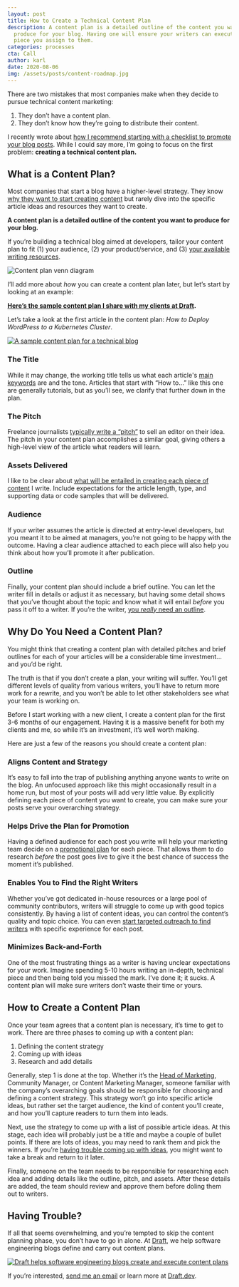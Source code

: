 ```yaml
---
layout: post
title: How to Create a Technical Content Plan
description: A content plan is a detailed outline of the content you want to
  produce for your blog. Having one will ensure your writers can execute on each
  piece you assign to them.
categories: processes
cta: Call
author: karl
date: 2020-08-06
img: /assets/posts/content-roadmap.jpg
---
```


There are two mistakes that most companies make when they decide to pursue technical content marketing:

1. They don’t have a content plan.
2. They don’t know how they’re going to distribute their content.

I recently wrote about [how I recommend starting with a checklist to promote your blog posts](https://draft.dev/learn/promotion). While I could say more, I’m going to focus on the first problem: **creating a technical content plan.**

## What is a Content Plan?
Most companies that start a blog have a higher-level strategy. They know [why they want to start creating content](https://draft.dev/learn/three-questions) but rarely dive into the specific article ideas and resources they want to create.

**A content plan is a detailed outline of the content you want to produce for your blog.**

If you’re building a technical blog aimed at developers, tailor your content plan to fit (1) your audience, (2) your product/service, and (3) [your available writing resources](https://draft.dev/learn/finding-motivating-writers).

![Content plan venn diagram](https://paper-attachments.dropbox.com/s_F441E89054A83B57C041C1D17C348447452B95959CF9639B694895FA57FBCD37_1596741802868_technical+content+venn+diagram.jpg)

I’ll add more about *how* you can create a content plan later, but let’s start by looking at an example:

[**Here’s the sample content plan I share with my clients at Draft**](https://docs.google.com/document/d/1c34luitmM8_njnjMBb-_oLkrSUGd_YNUyfl18bYJKkw/edit?usp=sharing)**.** 

Let’s take a look at the first article in the content plan: *How to Deploy WordPress to a Kubernetes Cluster*.

[![A sample content plan for a technical blog](https://paper-attachments.dropbox.com/s_F441E89054A83B57C041C1D17C348447452B95959CF9639B694895FA57FBCD37_1596677660238_Screen+Shot+2020-08-05+at+8.34.04+PM.png)]((https://docs.google.com/document/d/1c34luitmM8_njnjMBb-_oLkrSUGd_YNUyfl18bYJKkw/edit?usp=sharing))

<!-- signup -->

### The Title
While it may change, the working title tells us what each article's [main keywords](https://draft.dev/learn/seo-keyword-opportunities-in-developer-marketing) are and the tone. Articles that start with “How to…” like this one are generally tutorials, but as you’ll see, we clarify that further down in the plan.

### The Pitch
Freelance journalists [typically write a “pitch”](https://genprogress.org/how-to-write-a-pitch/) to sell an editor on their idea. The pitch in your content plan accomplishes a similar goal, giving others a high-level view of the article what readers will learn.

### Assets Delivered
I like to be clear about [what will be entailed in creating each piece of content](https://draft.dev/learn/content-types-and-deliverables-what-are-they) I write. Include expectations for the article length, type, and supporting data or code samples that will be delivered.

### Audience
If your writer assumes the article is directed at entry-level developers, but you meant it to be aimed at managers, you’re not going to be happy with the outcome. Having a clear audience attached to each piece will also help you think about how you’ll promote it after publication.

### Outline
Finally, your content plan should include a brief outline. You can let the writer fill in details or adjust it as necessary, but having some detail shows that you’ve thought about the topic and know what it will entail *before* you pass it off to a writer. If you’re the writer, [you *really* need an outline](https://education.seattlepi.com/importance-doing-outline-prior-writing-3570.html).

## Why Do You Need a Content Plan?
You might think that creating a content plan with detailed pitches and brief outlines for each of your articles will be a considerable time investment…and you’d be right.

The truth is that if you don’t create a plan, your writing will suffer. You’ll get different levels of quality from various writers, you’ll have to return more work for a rewrite, and you won’t be able to let other stakeholders see what your team is working on.

Before I start working with a new client, I create a content plan for the first 3-6 months of our engagement. Having it is a massive benefit for both my clients and me, so while it’s an investment, it’s well worth making.

Here are just a few of the reasons you should create a content plan:

### Aligns Content and Strategy
It’s easy to fall into the trap of publishing anything anyone wants to write on the blog. An unfocused approach like this might occasionally result in a home run, but most of your posts will add very little value. By explicitly defining each piece of content you want to create, you can make sure your posts serve your overarching strategy.

### Helps Drive the Plan for Promotion
Having a defined audience for each post you write will help your marketing team decide on a [promotional plan](https://draft.dev/learn/promotion) for each piece. That allows them to do research *before* the post goes live to give it the best chance of success the moment it’s published.

### Enables You to Find the Right Writers
Whether you’ve got dedicated in-house resources or a large pool of community contributors, writers will struggle to come up with good topics consistently. By having a list of content ideas, you can control the content’s quality and topic choice. You can even [start targeted outreach to find writers](https://draft.dev/learn/how-to-hire-a-blogger-for-your-company) with specific experience for each post.

### Minimizes Back-and-Forth
One of the most frustrating things as a writer is having unclear expectations for your work. Imagine spending 5-10 hours writing an in-depth, technical piece and then being told you missed the mark. I’ve done it; it sucks. A content plan will make sure writers don’t waste their time or yours.

## How to Create a Content Plan
Once your team agrees that a content plan is necessary, it’s time to get to work. There are three phases to coming up with a content plan:

1. Defining the content strategy
2. Coming up with ideas
3. Research and add details

Generally, step 1 is done at the top. Whether it’s the [Head of Marketing](https://draft.dev/learn/what-is-a-head-of-marketing), Community Manager, or Content Marketing Manager, someone familiar with the company’s overarching goals should be responsible for choosing and defining a content strategy. This strategy won’t go into specific article ideas, but rather set the target audience, the kind of content you’ll create, and how you’ll capture readers to turn them into leads.

Next, use the strategy to come up with a list of possible article ideas. At this stage, each idea will probably just be a title and maybe a couple of bullet points. If there are lots of ideas, you may need to rank them and pick the winners. If you’re [having trouble coming up with ideas](https://draft.dev/learn/startup-blog-ideas), you might want to take a break and return to it later.

Finally, someone on the team needs to be responsible for researching each idea and adding details like the outline, pitch, and assets. After these details are added, the team should review and approve them before doling them out to writers.

## Having Trouble?
If all that seems overwhelming, and you’re tempted to skip the content planning phase, you don’t have to go in alone. At [Draft](https://draft.dev), we help software engineering blogs define and carry out content plans.

[![Draft helps software engineering blogs create and execute content plans](https://paper-attachments.dropbox.com/s_F441E89054A83B57C041C1D17C348447452B95959CF9639B694895FA57FBCD37_1596741323580_Screen+Shot+2020-08-06+at+1.55.46+PM.png)](https://draft.dev)

If you’re interested, [send me an email](mailto:karl@draft.dev) or learn more at [Draft.dev](https://draft.dev).
